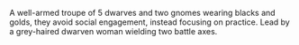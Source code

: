 A well-armed troupe of 5 dwarves and two gnomes wearing blacks and golds, they avoid social engagement, instead focusing on practice. Lead by a grey-haired dwarven woman wielding two battle axes.